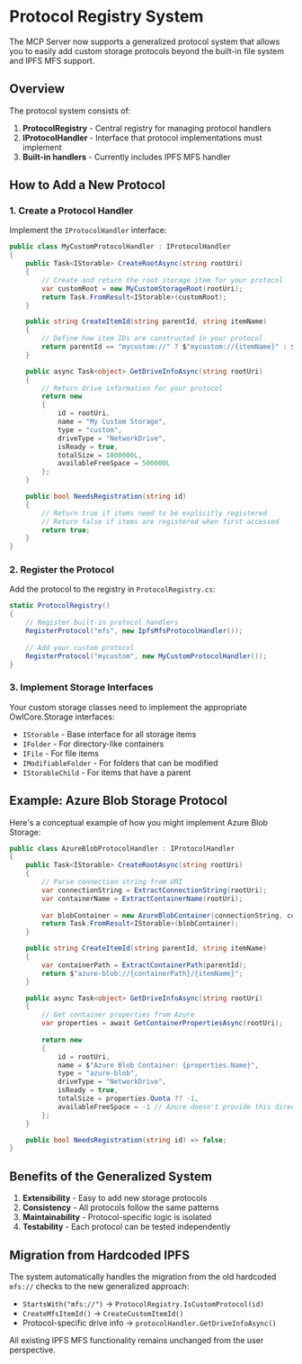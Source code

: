 # Protocol Registry System

The MCP Server now supports a generalized protocol system that allows you to easily add custom storage protocols beyond the built-in file system and IPFS MFS support.

## Overview

The protocol system consists of:

1. **ProtocolRegistry** - Central registry for managing protocol handlers
2. **IProtocolHandler** - Interface that protocol implementations must implement
3. **Built-in handlers** - Currently includes IPFS MFS handler

## How to Add a New Protocol

### 1. Create a Protocol Handler

Implement the `IProtocolHandler` interface:

```csharp
public class MyCustomProtocolHandler : IProtocolHandler
{
    public Task<IStorable> CreateRootAsync(string rootUri)
    {
        // Create and return the root storage item for your protocol
        var customRoot = new MyCustomStorageRoot(rootUri);
        return Task.FromResult<IStorable>(customRoot);
    }

    public string CreateItemId(string parentId, string itemName)
    {
        // Define how item IDs are constructed in your protocol
        return parentId == "mycustom://" ? $"mycustom://{itemName}" : $"{parentId}/{itemName}";
    }

    public async Task<object> GetDriveInfoAsync(string rootUri)
    {
        // Return drive information for your protocol
        return new
        {
            id = rootUri,
            name = "My Custom Storage",
            type = "custom",
            driveType = "NetworkDrive",
            isReady = true,
            totalSize = 1000000L,
            availableFreeSpace = 500000L
        };
    }

    public bool NeedsRegistration(string id)
    {
        // Return true if items need to be explicitly registered
        // Return false if items are registered when first accessed
        return true;
    }
}
```

### 2. Register the Protocol

Add the protocol to the registry in `ProtocolRegistry.cs`:

```csharp
static ProtocolRegistry()
{
    // Register built-in protocol handlers
    RegisterProtocol("mfs", new IpfsMfsProtocolHandler());
    
    // Add your custom protocol
    RegisterProtocol("mycustom", new MyCustomProtocolHandler());
}
```

### 3. Implement Storage Interfaces

Your custom storage classes need to implement the appropriate OwlCore.Storage interfaces:

- `IStorable` - Base interface for all storage items
- `IFolder` - For directory-like containers
- `IFile` - For file items
- `IModifiableFolder` - For folders that can be modified
- `IStorableChild` - For items that have a parent

## Example: Azure Blob Storage Protocol

Here's a conceptual example of how you might implement Azure Blob Storage:

```csharp
public class AzureBlobProtocolHandler : IProtocolHandler
{
    public Task<IStorable> CreateRootAsync(string rootUri)
    {
        // Parse connection string from URI
        var connectionString = ExtractConnectionString(rootUri);
        var containerName = ExtractContainerName(rootUri);
        
        var blobContainer = new AzureBlobContainer(connectionString, containerName);
        return Task.FromResult<IStorable>(blobContainer);
    }

    public string CreateItemId(string parentId, string itemName)
    {
        var containerPath = ExtractContainerPath(parentId);
        return $"azure-blob://{containerPath}/{itemName}";
    }

    public async Task<object> GetDriveInfoAsync(string rootUri)
    {
        // Get container properties from Azure
        var properties = await GetContainerPropertiesAsync(rootUri);
        
        return new
        {
            id = rootUri,
            name = $"Azure Blob Container: {properties.Name}",
            type = "azure-blob",
            driveType = "NetworkDrive",
            isReady = true,
            totalSize = properties.Quota ?? -1,
            availableFreeSpace = -1 // Azure doesn't provide this directly
        };
    }

    public bool NeedsRegistration(string id) => false;
}
```

## Benefits of the Generalized System

1. **Extensibility** - Easy to add new storage protocols
2. **Consistency** - All protocols follow the same patterns
3. **Maintainability** - Protocol-specific logic is isolated
4. **Testability** - Each protocol can be tested independently

## Migration from Hardcoded IPFS

The system automatically handles the migration from the old hardcoded `mfs://` checks to the new generalized approach:

- `StartsWith("mfs://")` → `ProtocolRegistry.IsCustomProtocol(id)`
- `CreateMfsItemId()` → `CreateCustomItemId()`
- Protocol-specific drive info → `protocolHandler.GetDriveInfoAsync()`

All existing IPFS MFS functionality remains unchanged from the user perspective.
